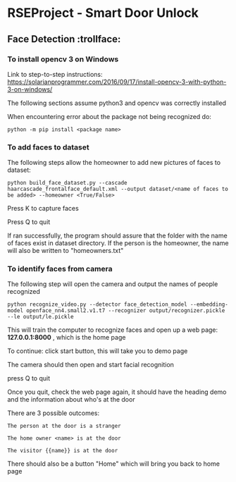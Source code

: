 # RSEProject - Smart Door Unlock

## Face Detection :trollface:
### To install opencv 3 on Windows
Link to step-to-step instructions: 
https://solarianprogrammer.com/2016/09/17/install-opencv-3-with-python-3-on-windows/


The following sections assume python3 and opencv was correctly installed


When encountering error about the package not being recognized do:
```
python -m pip install <package name>
```


### To add faces to dataset
The following steps allow the homeowner to add new pictures of faces to dataset:
```
python build_face_dataset.py --cascade haarcascade_frontalface_default.xml --output dataset/<name of faces to be added> --homeowner <True/False>
```

Press K to capture faces

Press Q to quit


If ran successfully, the program should assure that the folder with the name of faces exist in dataset directory. If the person is the homeowner, the name will also be written to "homeowners.txt"


### To identify faces from camera
The following step will open the camera and output the names of people recognized

```
python recognize_video.py --detector face_detection_model --embedding-model openface_nn4.small2.v1.t7 --recognizer output/recognizer.pickle --le output/le.pickle
```


This will train the computer to recognize faces and open up a web page: **127.0.0.1:8000** , which is the home page

To continue: click start button, this will take you to demo page

The camera should then open and start facial recognition

press Q to quit

Once you quit, check the web page again, it should have the heading demo and the information about who's at the door

There are 3 possible outcomes:

```
The person at the door is a stranger
```

```
The home owner <name> is at the door
```

```
The visitor {{name}} is at the door
```

There should also be a button "Home" which will bring you back to home page